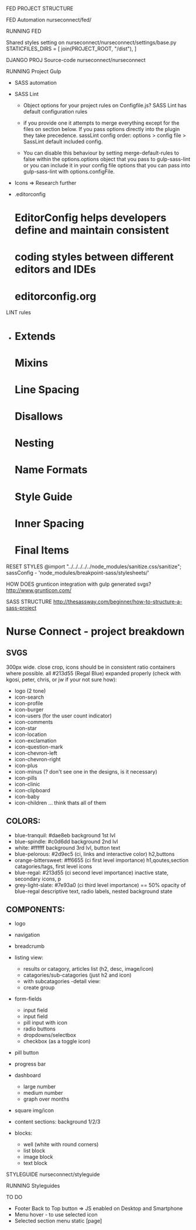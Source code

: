 FED PROJECT STRUCTURE

FED Automation
nurseconnect/fed/

RUNNING FED

Shared styles setting on nurseconnect/nurseconnect/settings/base.py
STATICFILES_DIRS = [
    join(PROJECT_ROOT, "/dist"),
]

DJANGO PROJ Source-code
nurseconnect/nurseconnect

RUNNING Project
Gulp
  - SASS automation
  - SASS Lint
    * Object options for your project rules on Configfile.js?
    SASS Lint has default configuration rules
    * if you provide one it attempts to merge everything except for the files on section below.
    If you pass options directly into the plugin they take precedence.
    sassLint config order: options > config file > SassLint default included config.

    * You can disable this behaviour by setting merge-default-rules to false within the options.options object that you pass to gulp-sass-lint or you can include it in your config file options that you can pass into gulp-sass-lint with options.configFile.

  - Icons => Research further
  - .editorconfig
    # EditorConfig helps developers define and maintain consistent
    # coding styles between different editors and IDEs
    # editorconfig.org

  LINT rules
  -   # Extends
      # Mixins
      # Line Spacing
      # Disallows
      # Nesting
      # Name Formats
      # Style Guide
      # Inner Spacing
      # Final Items

  RESET STYLES
  @import "../../../../../node_modules/sanitize.css/sanitize";
  sassConfig - 'node_modules/breakpoint-sass/stylesheets/'

  HOW DOES grunticon integration with gulp generated svgs?
  http://www.grunticon.com/

  SASS STRUCTURE
  http://thesassway.com/beginner/how-to-structure-a-sass-project


  # Nurse Connect - project breakdown

  ## SVGS

   300px wide. close crop, icons should be in consistent ratio containers where possible. all #213d55 (Regal Blue) expanded properly (check with kgosi, peter, chris, or jw if your not sure how):

  - logo (2 tone)
  - icon-search
  - icon-profile
  - icon-burger
  - icon-users (for the user count indicator)
  - icon-comments
  - icon-star
  - icon-location
  - icon-exclamation
  - icon-question-mark
  - icon-chevron-left
  - icon-chevron-right
  - icon-plus
  - icon-minus (? don't see one in the designs, is it necessary)
  - icon-pills
  - icon-clinic
  - icon-clipboard
  - icon-baby
  - icon-children
  ... think thats all of them


  ## COLORS:

  - blue-tranquil: #dae8eb
      background 1st lvl
  - blue-spindle: #c0d6dd
      background 2nd lvl
  - white: #ffffff
      background 3rd lvl, button text
  - blue-pelorous: #2d9ec5 (ci, links and interactive color)
      h2,buttons
  - orange-bittersweet: #ff6655 (ci first level importance)
      h1,qoutes,section catagories/tags, first level icons
  - blue-regal: #213d55 (ci second level importance)
      inactive state, secondary icons, p
  - grey-light-slate: #7e93a0 (ci third level importance) == 50% opacity of blue-regal
      descriptive text, radio labels, nested background state

  ## COMPONENTS:

  - logo
  - navigation
  - breadcrumb
  - listing view:
    - results or catagory,  articles list (h2, desc, image/icon)
    - catagories/sub-catagories (just h2 and icon)
    - with subcatagories
  -detail view:
    - create group

  - form-fields
    - input field
    - input field
    - pill input with icon
    - radio buttons
    - dropdowns/selectbox
    - checkbox (as a toggle icon)
  - pill button
  - progress bar
  - dashboard
    - large number
    - medium number
    - graph over months
  - square img/icon
  - content sections:
      background 1/2/3
  - blocks:
    - well (white with round corners)
    - list block
    - image block
    - text block


STYLEGUIDE
nurseconnect/styleguide

RUNNING Styleguides


TO DO

- Footer Back to Top button
  => JS enabled on Desktop and Smartphone
- Menu hover - to use selected icon
- Selected section menu static [page]
